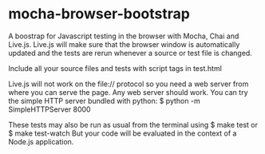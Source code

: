 mocha-browser-bootstrap
=======================

A boostrap for Javascript testing in the browser with Mocha, Chai and Live.js.
Live.js will make sure that the browser window is automatically updated and the tests are rerun whenever a source or test file is changed.

Include all your source files and tests with script tags in test.html

Live.js will not work on the file:// protocol so you need a web server from where you can serve the page. Any web server should work. You can try the simple HTTP server bundled with python:
	$ python -m SimpleHTTPServer 8000

These tests may also be run as usual from the terminal using
	$ make test 
or
	$ make test-watch
But your code will be evaluated in the context of a Node.js application.